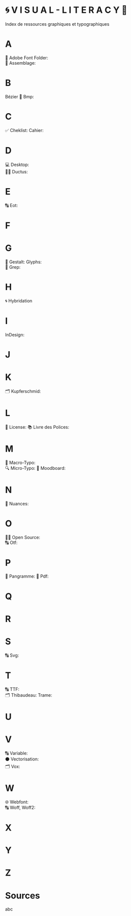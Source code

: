 # 🌀 V I S U A L - L I T E R A C Y 👀
  Index de ressources graphiques et typographiques

# A
  📁 Adobe Font Folder:  
  🔗 Assemblage:  
# B
  Bézier
  🌅 Bmp:
# C
  ✅ Cheklist:
  Cahier:
# D
  💻 Desktop:  
  ✍🏻 Ductus:  
# E
  🔠 Eot:  
# F
# G
  🍭 Gestalt:
  Glyphs:  
  🔄 Grep:
# H
  🌀 Hybridation
# I
  InDesign:  
# J
# K
  🗂️ Kupferschmid:
# L
  📑 License:
  📚 Livre des Polices:
# M
  🔎 Macro-Typo:  
  🔍 Micro-Typo:
  🔮 Moodboard:
# N
  🎨 Nuances:
# O
  🤲🏻 Open Source:  
  🔠 Otf:
# P
  📝 Pangramme:
  📄 Pdf:
# Q
# R
# S
  🔠 Svg:
# T
  🔠 TTF:  
  🗂️ Thibaudeau:
  Trame:
# U
# V
  🔠 Variable:  
  ⚫️ Vectorisation:  
  🗂️ Vox:
# W
  🌐 Webfont:  
  🔠 Woff, Woff2:
# X
# Y
# Z

# Sources
  abc
